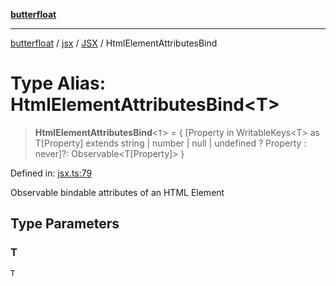 [**butterfloat**](../../../../../../README.md)

***

[butterfloat](../../../../../../globals.md) / [jsx](../../../README.md) / [JSX](../README.md) / HtmlElementAttributesBind

# Type Alias: HtmlElementAttributesBind\<T\>

> **HtmlElementAttributesBind**\<`T`\> = \{ \[Property in WritableKeys\<T\> as T\[Property\] extends string \| number \| null \| undefined ? Property : never\]?: Observable\<T\[Property\]\> \}

Defined in: [jsx.ts:79](https://github.com/WorldMaker/butterfloat/blob/f0f5f6205e72911354af687f4fb1c543d3ebd586/jsx.ts#L79)

Observable bindable attributes of an HTML Element

## Type Parameters

### T

`T`
